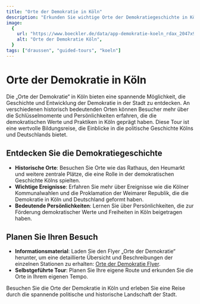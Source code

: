 ```yaml
---
title: "Orte der Demokratie in Köln"
description: "Erkunden Sie wichtige Orte der Demokratiegeschichte in Köln und erleben Sie die Entwicklung demokratischer Werte und Praktiken"
image:
  {
    url: "https://www.boeckler.de/data/app-demokratie-koeln_rdax_2047x924_75s.jpg",
    alt: "Orte der Demokratie Köln",
  }
tags: ["draussen", "guided-tours", "koeln"]
---
```


# Orte der Demokratie in Köln

Die „Orte der Demokratie“ in Köln bieten eine spannende Möglichkeit, die Geschichte und Entwicklung der Demokratie in der Stadt zu entdecken. An verschiedenen historisch bedeutenden Orten können Besucher mehr über die Schlüsselmomente und Persönlichkeiten erfahren, die die demokratischen Werte und Praktiken in Köln geprägt haben. Diese Tour ist eine wertvolle Bildungsreise, die Einblicke in die politische Geschichte Kölns und Deutschlands bietet.

## Entdecken Sie die Demokratiegeschichte

- **Historische Orte**: Besuchen Sie Orte wie das Rathaus, den Heumarkt und weitere zentrale Plätze, die eine Rolle in der demokratischen Geschichte Kölns spielten.
- **Wichtige Ereignisse**: Erfahren Sie mehr über Ereignisse wie die Kölner Kommunalwahlen und die Proklamation der Weimarer Republik, die die Demokratie in Köln und Deutschland geformt haben.
- **Bedeutende Persönlichkeiten**: Lernen Sie über Persönlichkeiten, die zur Förderung demokratischer Werte und Freiheiten in Köln beigetragen haben.

## Planen Sie Ihren Besuch

- **Informationsmaterial**: Laden Sie den Flyer „Orte der Demokratie“ herunter, um eine detaillierte Übersicht und Beschreibungen der einzelnen Stationen zu erhalten: [Orte der Demokratie Flyer](https://irp.cdn-website.com/f08eaccf/files/uploaded/Orte_der_Demokratie_Flyer_web.pdf).
- **Selbstgeführte Tour**: Planen Sie Ihre eigene Route und erkunden Sie die Orte in Ihrem eigenen Tempo.

Besuchen Sie die Orte der Demokratie in Köln und erleben Sie eine Reise durch die spannende politische und historische Landschaft der Stadt.
